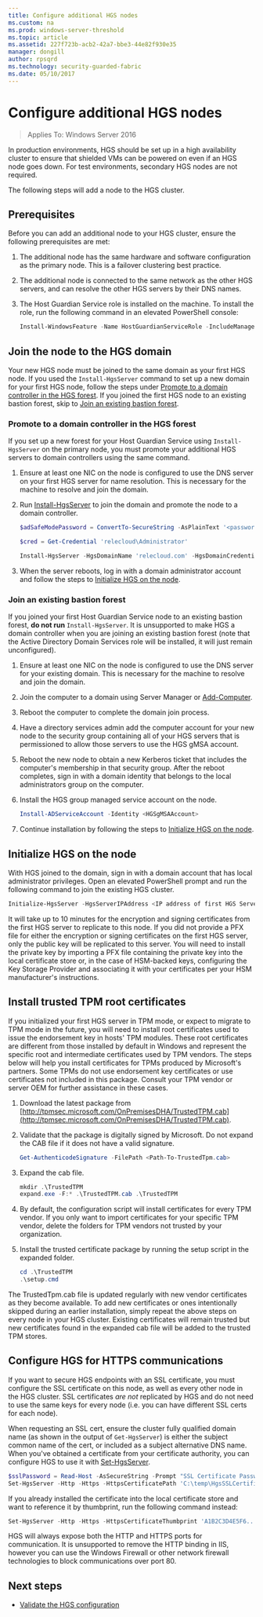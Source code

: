 ```yaml
---
title: Configure additional HGS nodes
ms.custom: na
ms.prod: windows-server-threshold
ms.topic: article
ms.assetid: 227f723b-acb2-42a7-bbe3-44e82f930e35
manager: dongill
author: rpsqrd
ms.technology: security-guarded-fabric
ms.date: 05/10/2017
---
```


# Configure additional HGS nodes

>Applies To: Windows Server 2016

In production environments, HGS should be set up in a high availability cluster to ensure that shielded VMs can be powered on even if an HGS node goes down. For test environments, secondary HGS nodes are not required.

The following steps will add a node to the HGS cluster.

## Prerequisites

Before you can add an additional node to your HGS cluster, ensure the following prerequisites are met:

1. The additional node has the same hardware and software configuration as the primary node. This is a failover clustering best practice.

2. The additional node is connected to the same network as the other HGS servers, and can resolve the other HGS servers by their DNS names.

3. The Host Guardian Service role is installed on the machine. To install the role, run the following command in an elevated PowerShell console:

    ```powershell
    Install-WindowsFeature -Name HostGuardianServiceRole -IncludeManagementTools -Restart
    ```

## Join the node to the HGS domain

Your new HGS node must be joined to the same domain as your first HGS node.
If you used the `Install-HgsServer` command to set up a new domain for your first HGS node, follow the steps under [Promote to a domain controller in the HGS forest](#promote-to-a-domain-controller-in-the-hgs-forest).
If you joined the first HGS node to an existing bastion forest, skip to [Join an existing bastion forest](#join-an-existing-bastion-forest).

### Promote to a domain controller in the HGS forest

If you set up a new forest for your Host Guardian Service using `Install-HgsServer` on the primary node, you must promote your additional HGS servers to domain controllers using the same command.

1.  Ensure at least one NIC on the node is configured to use the DNS server on your first HGS server for name resolution. This is necessary for the machine to resolve and join the domain.

2.  Run [Install-HgsServer](https://technet.microsoft.com/en-us/itpro/powershell/windows/hgsserver/install-hgsserver) to join the domain and promote the node to a domain controller.

    ```powershell
    $adSafeModePassword = ConvertTo-SecureString -AsPlainText '<password>' -Force

    $cred = Get-Credential 'relecloud\Administrator'

    Install-HgsServer -HgsDomainName 'relecloud.com' -HgsDomainCredential $cred -SafeModeAdministratorPassword $adSafeModePassword -Restart
    ```

3.  When the server reboots, log in with a domain administrator account and follow the steps to [Initialize HGS on the node](#initialize-hgs-on-the-node).

### Join an existing bastion forest

If you joined your first Host Guardian Service node to an existing bastion forest, **do not run** `Install-HgsServer`.
It is unsupported to make HGS a domain controller when you are joining an existing bastion forest (note that the Active Directory Domain Services role will be installed, it will just remain unconfigured).

1.  Ensure at least one NIC on the node is configured to use the DNS server for your existing domain. This is necessary for the machine to resolve and join the domain.

2.  Join the computer to a domain using Server Manager or [Add-Computer](https://msdn.microsoft.com/en-us/powershell/reference/5.1/microsoft.powershell.management/add-computer).

3.  Reboot the computer to complete the domain join process.

4.  Have a directory services admin add the computer account for your new node to the security group containing all of your HGS servers that is permissioned to allow those servers to use the HGS gMSA account.

5.  Reboot the new node to obtain a new Kerberos ticket that includes the computer's membership in that security group. After the reboot completes, sign in with a domain identity that belongs to the local administrators group on the computer.

6.  Install the HGS group managed service account on the node.

    ```powershell
    Install-ADServiceAccount -Identity <HGSgMSAAccount>
    ```

7.  Continue installation by following the steps to [Initialize HGS on the node](#initialize-hgs-on-the-node).


## Initialize HGS on the node

With HGS joined to the domain, sign in with a domain account that has local administrator privileges.
Open an elevated PowerShell prompt and run the following command to join the existing HGS cluster.

```powershell
Initialize-HgsServer -HgsServerIPAddress <IP address of first HGS Server>
```

It will take up to 10 minutes for the encryption and signing certificates from the first HGS server to replicate to this node.
If you did not provide a PFX file for either the encryption or signing certificates on the first HGS server, only the public key will be replicated to this server.
You will need to install the private key by importing a PFX file containing the private key into the local certificate store or, in the case of HSM-backed keys, configuring the Key Storage Provider and associating it with your certificates per your HSM manufacturer's instructions.

## Install trusted TPM root certificates

If you initialized your first HGS server in TPM mode, or expect to migrate to TPM mode in the future, you will need to install root certificates used to issue the endorsement key in hosts' TPM modules.
These root certificates are different from those installed by default in Windows and represent the specific root and intermediate certificates used by TPM vendors.
The steps below will help you install certificates for TPMs produced by Microsoft's partners.
Some TPMs do not use endorsement key certificates or use certificates not included in this package.
Consult your TPM vendor or server OEM for further assistance in these cases.

1.  Download the latest package from [http://tpmsec.microsoft.com/OnPremisesDHA/TrustedTPM.cab](http://tpmsec.microsoft.com/OnPremisesDHA/TrustedTPM.cab).
2.  Validate that the package is digitally signed by Microsoft. Do not expand the CAB file if it does not have a valid signature.

    ```powershell
    Get-AuthenticodeSignature -FilePath <Path-To-TrustedTpm.cab>
    ```

3.  Expand the cab file.

    ```powershell
    mkdir .\TrustedTPM
    expand.exe -F:* .\TrustedTPM.cab .\TrustedTPM
    ```

4.  By default, the configuration script will install certificates for every TPM vendor. If you only want to import certificates for your specific TPM vendor, delete the folders for TPM vendors not trusted by your organization.

5.  Install the trusted certificate package by running the setup script in the expanded folder.

    ```powershell
    cd .\TrustedTPM
    .\setup.cmd
    ```

The TrustedTpm.cab file is updated regularly with new vendor certificates as they become available.
To add new certificates or ones intentionally skipped during an earlier installation, simply repeat the above steps on every node in your HGS cluster.
Existing certificates will remain trusted but new certificates found in the expanded cab file will be added to the trusted TPM stores.

## Configure HGS for HTTPS communications

If you want to secure HGS endpoints with an SSL certificate, you must configure the SSL certificate on this node, as well as every other node in the HGS cluster.
SSL certificates *are not* replicated by HGS and do not need to use the same keys for every node (i.e. you can have different SSL certs for each node).

When requesting an SSL cert, ensure the cluster fully qualified domain name (as shown in the output of `Get-HgsServer`) is either the subject common name of the cert, or included as a subject alternative DNS name.
When you've obtained a certificate from your certificate authority, you can configure HGS to use it with [Set-HgsServer](https://technet.microsoft.com/en-us/itpro/powershell/windows/hgsserver/set-hgsserver).

```powershell
$sslPassword = Read-Host -AsSecureString -Prompt "SSL Certificate Password"
Set-HgsServer -Http -Https -HttpsCertificatePath 'C:\temp\HgsSSLCertificate.pfx' -HttpsCertificatePassword $sslPassword
```

If you already installed the certificate into the local certificate store and want to reference it by thumbprint, run the following command instead:

```powershell
Set-HgsServer -Http -Https -HttpsCertificateThumbprint 'A1B2C3D4E5F6...'
```

HGS will always expose both the HTTP and HTTPS ports for communication.
It is unsupported to remove the HTTP binding in IIS, however you can use the Windows Firewall or other network firewall technologies to block communications over port 80.

## Next steps

- [Validate the HGS configuration](guarded-fabric-verify-hgs-configuration.md)